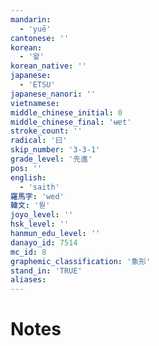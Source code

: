 ```yaml
---
mandarin:
  - 'yuē'
cantonese: ''
korean:
  - '왈'
korean_native: ''
japanese:
  - 'ETSU'
japanese_nanori: ''
vietnamese:
middle_chinese_initial: 0
middle_chinese_final: 'ʉɐt'
stroke_count: ''
radical: '曰'
skip_number: '3-3-1'
grade_level: '先進'
pos: ''
english:
  - 'saith'
羅馬字: 'wed'
韓文: '웓'
joyo_level: ''
hsk_level: ''
hanmun_edu_level: ''
danayo_id: 7514
mc_id: 8
graphemic_classification: '象形'
stand_in: 'TRUE'
aliases:
---
```


# Notes

